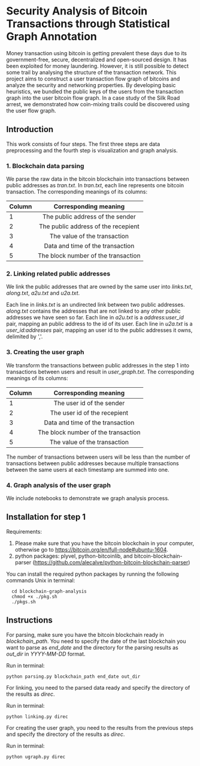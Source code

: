 # Security Analysis of Bitcoin Transactions through Statistical Graph Annotation

Money transaction using bitcoin is getting prevalent these days due to its government-free, secure, decentralized and open-sourced
design. It has been exploited for money laundering. However, it is still possible to detect some trail by analysing the structure of the transaction network. This project aims to construct a user transaction flow graph of bitcoins and analyze the security and networking properties. By developing basic heuristics, we bundled the public keys of the users from the transaction graph into the user bitcoin flow graph. In a case study of the Silk Road arrest, we demonstrated how coin-mixing trails could be discovered using the user flow graph.

## Introduction
This work consists of four steps. The first three steps are data preprocessing and the fourth step is visualization and graph analysis.
### 1. Blockchain data parsing
We parse the raw data in the bitcoin blockchain into transactions between public addresses as *tran.txt*. In *tran.txt*, each line represents one bitcoin transaction. The corresponding meanings of its columns:



| Column       | Corresponding meaning          | 
| ------------- |:-------------:|
| 1      | The public address of the sender | 
| 2      | The public address of the recepient     |  
| 3 | The value of the transaction      |  
| 4 | Data and time of the transaction      |  
| 5 | The block number of the transaction      |  



### 2. Linking related public addresses
We link the public addresses that are owned by the same user into *links.txt*, *along.txt*, *a2u.txt* and *u2a.txt*. 

Each line in *links.txt* is an undirected link between two public addresses. *along.txt* contains the addresses that are not linked to any other public addresses we have seen so far. Each line in *a2u.txt* is a *address:user_id* pair, mapping an public address to the id of its user. Each line in *u2a.txt* is a *user_id:addresses* pair, mapping an user id to the public addresses it owns, delimited by ','.

### 3. Creating the user graph 
We transform the transactions between public addresses in the step 1 into transactions between users and result in *user_graph.txt*. The corresponding meanings of its columns:

| Column       | Corresponding meaning          | 
| ------------- |:-------------:|
| 1      | The user id of the sender | 
| 2      | The user id of the recepient     |  
| 3 | Data and time of the transaction      |  
| 4 | The block number of the transaction      |  
| 5 | The value of the transaction      |  

The number of transactions between users will be less than the number of transactions between public addresses because multiple transactions between the same users at each timestamp are summed into one.

### 4. Graph analysis of the user graph
We include notebooks to demonstrate we graph analysis process. 



## Installation for step 1

Requirements:
1. Please make sure that you have the bitcoin blockchain in your computer, otherwise go to https://bitcoin.org/en/full-node#ubuntu-1604.
2. python packages: plyvel, python-bitcoinlib, and bitcoin-blockchain-parser (https://github.com/alecalve/python-bitcoin-blockchain-parser)


You can install the required python packages by running the following commands Unix in terminal: 

```
  cd blockchain-graph-analysis
  chmod +x ./pkg.sh
  ./pkgs.sh
```

## Instructions
For parsing, make sure you have the bitcoin blockchain ready in *blockchain_path*. You need to specify the date of the last blockchain you want to parse as *end_date*  and the directory for the parsing results as *out_dir* in *YYYY-MM-DD* format. 

Run in terminal:

```
python parsing.py blockchain_path end_date out_dir
```

For linking, you need to the parsed data ready and specify the directory of the results as *direc*. 

Run in terminal:

```
python linking.py direc
```

For creating the user graph, you need to the results from the previous steps and specify the directory of the results as *direc*. 

Run in terminal:

```
python ugraph.py direc
```
